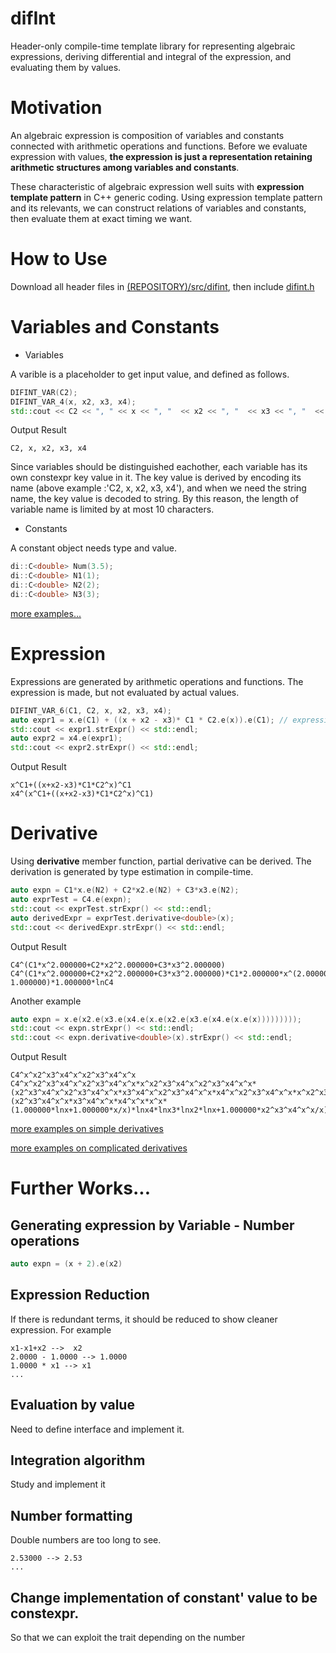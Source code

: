 # difInt
Header-only compile-time template library for representing algebraic expressions, deriving differential and integral of the expression, and evaluating them by values.

# Motivation
An algebraic expression is composition of variables and constants connected with arithmetic operations and functions. 
Before we evaluate expression with values, **the expression is just a representation retaining arithmetic structures among variables and constants**.

These characteristic of algebraic expression well suits with **expression template pattern** in C++ generic coding. 
Using expression template pattern and its relevants, we can construct relations of variables and constants, then evaluate them at exact timing we want.

# How to Use
Download all header files in [(REPOSITORY)/src/difint](https://github.com/QUOPA/difInt/tree/main/src/difint), then include [difint.h](https://github.com/QUOPA/difInt/blob/main/src/difint/difint.h)

# Variables and Constants
* Variables

A varible is a placeholder to get input value, and defined as follows.
```c++
DIFINT_VAR(C2);
DIFINT_VAR_4(x, x2, x3, x4);
std::cout << C2 << ", " << x << ", "  << x2 << ", "  << x3 << ", "  << x4 << std::endl;
```
Output Result
```
C2, x, x2, x3, x4
```
Since variables should be distinguished eachother, each variable has its own constexpr key value in it. The key value is derived by encoding its name (above example :'C2, x, x2, x3, x4'), and when we need the string name, the key value is decoded to string. By this reason, the length of variable name is limited by at most 10 characters.
* Constants

A constant object needs type and value.
```c++
di::C<double> Num(3.5);
di::C<double> N1(1);
di::C<double> N2(2);
di::C<double> N3(3);
```
[more examples...](https://github.com/QUOPA/difInt/blob/main/src/difintTest/TestCasesBasicExpression.h)

# Expression
Expressions are generated by arithmetic operations and functions. The expression is made, but not evaluated by actual values.
```c++
DIFINT_VAR_6(C1, C2, x, x2, x3, x4);
auto expr1 = x.e(C1) + ((x + x2 - x3)* C1 * C2.e(x)).e(C1); // expression is generated
std::cout << expr1.strExpr() << std::endl;
auto expr2 = x4.e(expr1);
std::cout << expr2.strExpr() << std::endl;
```
Output Result
```
x^C1+((x+x2-x3)*C1*C2^x)^C1
x4^(x^C1+((x+x2-x3)*C1*C2^x)^C1)
```

# Derivative
Using **derivative** member function, partial derivative can be derived. The derivation is generated by type estimation in compile-time.
```c++
auto expn = C1*x.e(N2) + C2*x2.e(N2) + C3*x3.e(N2);
auto exprTest = C4.e(expn);
std::cout << exprTest.strExpr() << std::endl;
auto derivedExpr = exprTest.derivative<double>(x);
std::cout << derivedExpr.strExpr() << std::endl;
```
Output Result
```
C4^(C1*x^2.000000+C2*x2^2.000000+C3*x3^2.000000)
C4^(C1*x^2.000000+C2*x2^2.000000+C3*x3^2.000000)*C1*2.000000*x^(2.000000-1.000000)*1.000000*lnC4
```
Another example
```c++
auto expn = x.e(x2.e(x3.e(x4.e(x.e(x2.e(x3.e(x4.e(x.e(x)))))))));
std::cout << expn.strExpr() << std::endl;
std::cout << expn.derivative<double>(x).strExpr() << std::endl;
```
Output Result
```
C4^x^x2^x3^x4^x^x2^x3^x4^x^x
C4^x^x2^x3^x4^x^x2^x3^x4^x^x*x^x2^x3^x4^x^x2^x3^x4^x^x*(x2^x3^x4^x^x2^x3^x4^x^x*x3^x4^x^x2^x3^x4^x^x*x4^x^x2^x3^x4^x^x*x^x2^x3^x4^x^x*(x2^x3^x4^x^x*x3^x4^x^x*x4^x^x*x^x*(1.000000*lnx+1.000000*x/x)*lnx4*lnx3*lnx2*lnx+1.000000*x2^x3^x4^x^x/x)*lnx4*lnx3*lnx2*lnx+1.000000*x2^x3^x4^x^x2^x3^x4^x^x/x)*lnC4
```

[more examples on simple derivatives](https://github.com/QUOPA/difInt/blob/main/src/difintTest/TestCasesDerivative.h)

[more examples on complicated derivatives](https://github.com/QUOPA/difInt/blob/main/src/difintTest/TestCasesDerivativeComplicated.h)


# Further Works...
## Generating expression by Variable - Number operations
```c++
auto expn = (x + 2).e(x2)
```
## Expression Reduction
If there is redundant terms, it should be reduced to show cleaner expression. For example
```
x1-x1+x2 -->  x2
2.0000 - 1.0000 --> 1.0000
1.0000 * x1 --> x1
... 
```
## Evaluation by value
Need to define interface and implement it.
## Integration algorithm
Study and implement it
## Number formatting
Double numbers are too long to see.
```
2.53000 --> 2.53 
... 
```
## Change implementation of constant' value to be constexpr.
So that we can exploit the trait depending on the number
